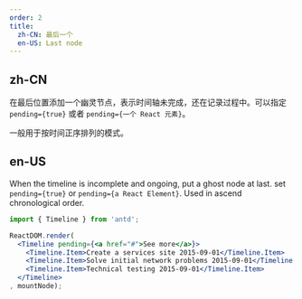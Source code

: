 ```yaml
---
order: 2
title:
  zh-CN: 最后一个
  en-US: Last node
---
```


## zh-CN

在最后位置添加一个幽灵节点，表示时间轴未完成，还在记录过程中。可以指定 `pending={true}` 或者 `pending={一个 React 元素}`。

一般用于按时间正序排列的模式。

## en-US

When the timeline is incomplete and ongoing, put a ghost node at last. set `pending={true}` or `pending={a React Element}`. Used in ascend chronological order.

````jsx
import { Timeline } from 'antd';

ReactDOM.render(
  <Timeline pending={<a href="#">See more</a>}>
    <Timeline.Item>Create a services site 2015-09-01</Timeline.Item>
    <Timeline.Item>Solve initial network problems 2015-09-01</Timeline.Item>
    <Timeline.Item>Technical testing 2015-09-01</Timeline.Item>
  </Timeline>
, mountNode);
````
